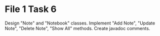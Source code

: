 # File 1 Task 6
Design "Note" and "Notebook" classes. Implement "Add Note", "Update Note", "Delete Note", "Show All" methods. Create javadoc comments.
